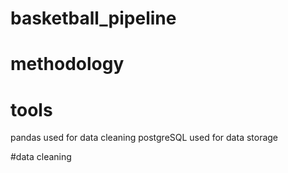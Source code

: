 # basketball_pipeline

# methodology
#  tools
pandas used for data cleaning
postgreSQL used for data storage

#data cleaning
